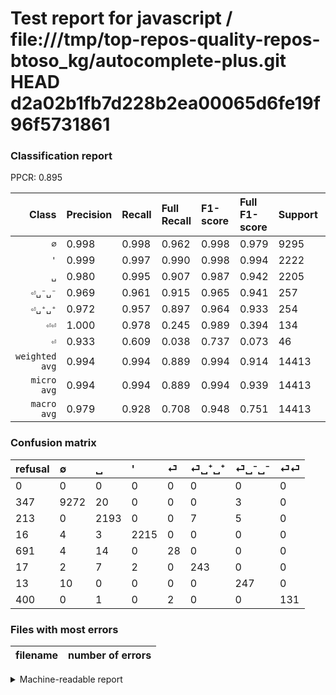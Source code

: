 # Test report for javascript / file:///tmp/top-repos-quality-repos-btoso_kg/autocomplete-plus.git HEAD d2a02b1fb7d228b2ea00065d6fe19f96f5731861

### Classification report

PPCR: 0.895

| Class | Precision | Recall | Full Recall | F1-score | Full F1-score | Support | Full Support | PPCR |
|------:|:----------|:-------|:------------|:---------|:---------|:--------|:-------------|:-----|
| `∅` | 0.998| 0.998| 0.962| 0.998| 0.979| 9295| 9642| 0.964 |
| `'` | 0.999| 0.997| 0.990| 0.998| 0.994| 2222| 2238| 0.993 |
| `␣` | 0.980| 0.995| 0.907| 0.987| 0.942| 2205| 2418| 0.912 |
| `⏎␣⁻␣⁻` | 0.969| 0.961| 0.915| 0.965| 0.941| 257| 270| 0.952 |
| `⏎␣⁺␣⁺` | 0.972| 0.957| 0.897| 0.964| 0.933| 254| 271| 0.937 |
| `⏎⏎` | 1.000| 0.978| 0.245| 0.989| 0.394| 134| 534| 0.251 |
| `⏎` | 0.933| 0.609| 0.038| 0.737| 0.073| 46| 737| 0.062 |
| `weighted avg` | 0.994| 0.994| 0.889| 0.994| 0.914| 14413| 16110| 0.895 |
| `micro avg` | 0.994| 0.994| 0.889| 0.994| 0.939| 14413| 16110| 0.895 |
| `macro avg` | 0.979| 0.928| 0.708| 0.948| 0.751| 14413| 16110| 0.895 |

### Confusion matrix

|refusal|  ∅| ␣| '| ⏎| ⏎␣⁺␣⁺| ⏎␣⁻␣⁻| ⏎⏎| 
|:---|:---|:---|:---|:---|:---|:---|:---|
|0 |0 |0 |0 |0 |0 |0 |0 |
|347 |9272 |20 |0 |0 |0 |3 |0 |
|213 |0 |2193 |0 |0 |7 |5 |0 |
|16 |4 |3 |2215 |0 |0 |0 |0 |
|691 |4 |14 |0 |28 |0 |0 |0 |
|17 |2 |7 |2 |0 |243 |0 |0 |
|13 |10 |0 |0 |0 |0 |247 |0 |
|400 |0 |1 |0 |2 |0 |0 |131 |

### Files with most errors

| filename | number of errors|
|:----:|:-----|

<details>
    <summary>Machine-readable report</summary>
```json
{
  "cl_report": {"\u0027": {"f1-score": 0.9979725163325074, "precision": 0.9990978800180425, "recall": 0.9968496849684968, "support": 2222}, "macro avg": {"f1-score": 0.9482115309719267, "precision": 0.9786855766534158, "recall": 0.9275747227844465, "support": 14413}, "micro avg": {"f1-score": 0.9941719281204469, "precision": 0.9941719281204469, "recall": 0.9941719281204469, "support": 14413}, "weighted avg": {"f1-score": 0.9940313823151691, "precision": 0.9941310732909125, "recall": 0.9941719281204469, "support": 14413}, "\u2205": {"f1-score": 0.9976865551191693, "precision": 0.9978476108480413, "recall": 0.9975255513717052, "support": 9295}, "\u23ce": {"f1-score": 0.7368421052631579, "precision": 0.9333333333333333, "recall": 0.6086956521739131, "support": 46}, "\u23ce\u23ce": {"f1-score": 0.9886792452830189, "precision": 1.0, "recall": 0.9776119402985075, "support": 134}, "\u23ce\u2423\u207a\u2423\u207a": {"f1-score": 0.9642857142857142, "precision": 0.972, "recall": 0.9566929133858267, "support": 254}, "\u23ce\u2423\u207b\u2423\u207b": {"f1-score": 0.96484375, "precision": 0.9686274509803922, "recall": 0.9610894941634242, "support": 257}, "\u2423": {"f1-score": 0.9871708305199189, "precision": 0.9798927613941019, "recall": 0.9945578231292517, "support": 2205}},
  "cl_report_full": {"\u0027": {"f1-score": 0.9943883277216611, "precision": 0.9990978800180425, "recall": 0.9897229669347631, "support": 2238}, "macro avg": {"f1-score": 0.7509387636050997, "precision": 0.9786855766534158, "recall": 0.7075858669903216, "support": 16110}, "micro avg": {"f1-score": 0.9388985355305836, "precision": 0.9941719281204469, "recall": 0.889447548106766, "support": 16110}, "weighted avg": {"f1-score": 0.9135733559999588, "precision": 0.9915218184208258, "recall": 0.889447548106766, "support": 16110}, "\u2205": {"f1-score": 0.9794021337276857, "precision": 0.9978476108480413, "recall": 0.961626218626841, "support": 9642}, "\u23ce": {"f1-score": 0.07301173402868318, "precision": 0.9333333333333333, "recall": 0.037991858887381276, "support": 737}, "\u23ce\u23ce": {"f1-score": 0.393984962406015, "precision": 1.0, "recall": 0.24531835205992508, "support": 534}, "\u23ce\u2423\u207a\u2423\u207a": {"f1-score": 0.9328214971209212, "precision": 0.972, "recall": 0.8966789667896679, "support": 271}, "\u23ce\u2423\u207b\u2423\u207b": {"f1-score": 0.940952380952381, "precision": 0.9686274509803922, "recall": 0.9148148148148149, "support": 270}, "\u2423": {"f1-score": 0.9420103092783504, "precision": 0.9798927613941019, "recall": 0.9069478908188585, "support": 2418}},
  "ppcr": 0.8946617008069522
}
```
</details>
